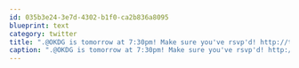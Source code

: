 ```yaml
---
id: 035b3e24-3e7d-4302-b1f0-ca2b836a8095
blueprint: text
category: twitter
title: ".@OKDG is tomorrow at 7:30pm! Make sure you've rsvp'd! http://tinyurl.com/2dbrrzg (via @OKDG)"
caption: ".@OKDG is tomorrow at 7:30pm! Make sure you've rsvp'd! http://tinyurl.com/2dbrrzg (via @OKDG)"
---
```

